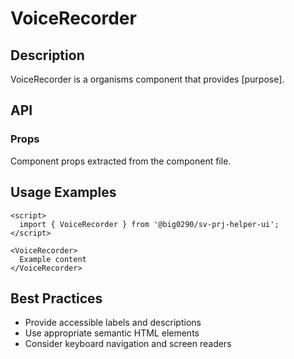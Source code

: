 # VoiceRecorder

## Description

VoiceRecorder is a organisms component that provides [purpose].

## API

### Props

Component props extracted from the component file.

## Usage Examples

```svelte
<script>
  import { VoiceRecorder } from '@big0290/sv-prj-helper-ui';
</script>

<VoiceRecorder>
  Example content
</VoiceRecorder>
```

## Best Practices

- Provide accessible labels and descriptions
- Use appropriate semantic HTML elements
- Consider keyboard navigation and screen readers
